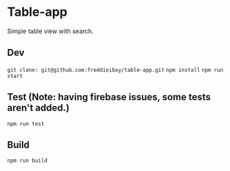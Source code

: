 # Table-app
Simple table view with search.

## Dev
`git clone: git@github.com:freddieiboy/table-app.git`
`npm install`
`npm run start`

## Test (Note: having firebase issues, some tests aren't added.)
`npm run test`

## Build
`npm run build`
